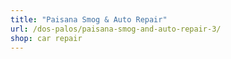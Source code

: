 ```yaml
---
title: "Paisana Smog & Auto Repair"
url: /dos-palos/paisana-smog-and-auto-repair-3/
shop: car repair
---
```

